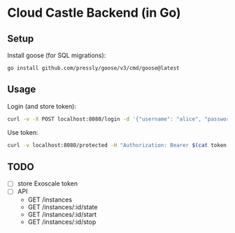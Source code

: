# Cloud Castle Backend (in Go)

## Setup

Install goose (for SQL migrations):

    go install github.com/pressly/goose/v3/cmd/goose@latest

## Usage

Login (and store token):

```sh
curl -v -X POST localhost:8080/login -d '{"username": "alice", "password": "topsecret"}' | jq -r '.token' > token.txt
```

Use token:

```sh
curl -v localhost:8080/protected -H "Authorization: Bearer $(cat token.txt)"
```

## TODO

- [ ] store Exoscale token
- [ ] API
    - GET /instances
    - GET /instances/:id/state
    - GET /instances/:id/start
    - GET /instances/:id/stop